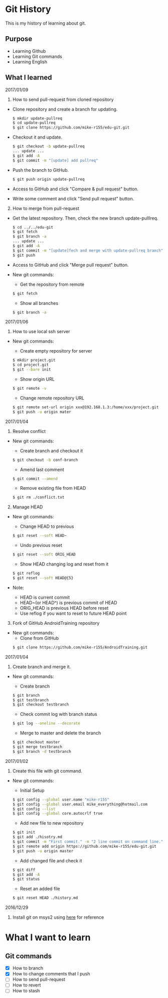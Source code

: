 # Git History
This is my history of learning about git.


## Purpose
- Learning Github
- Learning Git commands
- Learning English


## What I learned

2017/01/09

1. How to send pull-request from cloned repository
 - Clone repository and create a branch for updating.
    ```bash
    $ mkdir update-pullreq
    $ cd update-pullreq
    $ git clone https://github.com/mike-r155/edu-git.git
    ```

 - Checkout it and update.
    ```bash
    $ git checkout -b update-pullreq
    ... update ...
    $ git add -A
    $ git commit -m "[update] add pullreq"
    ```

 - Push the branch to GitHub.
    ```bash
    $ git push origin update-pullreq
    ```

 - Access to GitHub and click "Compare & pull request" button.
 - Write some comment and click "Send pull request" button.

2. How to merge from pull-request
 - Get the latest repository. Then, check the new branch update-pulllreq.
    ```bash
    $ cd ../../edu-git
    $ git fetch
    $ git branch -a
    ... update ...
    $ git add -A
    $ git commit -m "[update]fech and merge with update-pullreq branch"
    $ git push
    ```

 - Access to GitHub and click "Merge pull request" button.

 - New git commands:
    - Get the repository from remote
    ```bash
    $ git fetch
    ```

    - Show all branches
    ```bash
    $ git branch -a
    ```


2017/01/06

1. How to use local ssh server
 - New git commands:
    - Create empty repository for server
    ```bash
    $ mkdir project.git
    $ cd project.git
    $ git --bare init
    ```

    - Show origin URL
    ```bash
    $ git remote -v
    ```

    - Change remote repository URL
    ```bash
    $ git remote set-url origin xxx@192.168.1.3:/home/xxx/project.git
    $ git push -u origin mater
    ```

2017/01/04

1. Resolve conflict
 - New git commands:
    - Create branch and checkout it
    ```bash
    $ git checkout -b conf-branch
    ```

    - Amend last comment
    ```bash
    $ git commit --amend
    ```

    - Remove existing file from HEAD
    ```bash
    $ git rm ./conflict.txt
    ```

2. Manage HEAD
 - New git commands:
    - Change HEAD to previous
    ```bash
    $ git reset --soft HEAD~
    ```

    - Undo previous reset
    ```bash
    $ git reset --soft ORIG_HEAD
    ```

    - Show HEAD changing log and reset from it
    ```bash
    $ git reflog
    $ git reset --soft HEAD@{5}
    ```

 - Note:
    - HEAD is current commit
    - HEAD~(or HEAD^) is previous commit of HEAD
    - ORIG_HEAD is previous HEAD before reset
    - Use reflog if you want to reset to future HEAD point

3. Fork of GitHub AndroidTraining repository
 - New git commands:
    - Clone from GitHub
    ```bash
    $ git clone https://github.com/mike-r155/AndroidTraining.git
    ```

2017/01/04

1. Create branch and merge it.
 - New git commands:
    - Create branch
    ```bash
    $ git branch
    $ git testbranch
    $ git checkout testbranch
    ```

    - Check commit log with branch status
    ```bash
    $ git log --oneline --decorate
    ```

    - Merge to master and delete the branch
    ```bash
    $ git checkout master
    $ git merge testbranch
    $ git branch -d testbranch
    ```

2017/01/02

1. Create this file with git command.
 - New git commands:
    - Initial Setup
    ```bash
    $ git config --global user.name "mike-r155"
    $ git config --global user.email mike_everything@hotmail.com
    $ git config --list
    $ git config --global core.autocrlf true
    ```

    - Add new file to new repository
    ```bash
    $ git init
    $ git add ./hisotry.md
    $ git commit -m "First commit." -m "2 line commit on command line."
    $ git remote add origin https://github.com/mike-r155/edu-git.git
    $ git push -u origin master
    ```

    - Add changed file and check it
    ```bash
    $ git diff
    $ git add -A
    $ git status
    ```

    - Reset an added file
    ```bash
    $ git reset HEAD ./history.md
    ```

2016/12/29

1. Install git on msys2 using [here](https://opcdiary.net/?p=29536) for reference

# What I want to learn

## Git commands
- [x] How to branch
- [x] How to change comments that I push
- [ ] How to send pull-request
- [ ] How to revert
- [ ] How to stash
